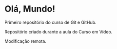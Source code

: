 # Olá, Mundo!
Primeiro repositório do curso de Git e GitHub.

Repositório criado durante a aula do Curso em Vídeo.

Modificação remota.

